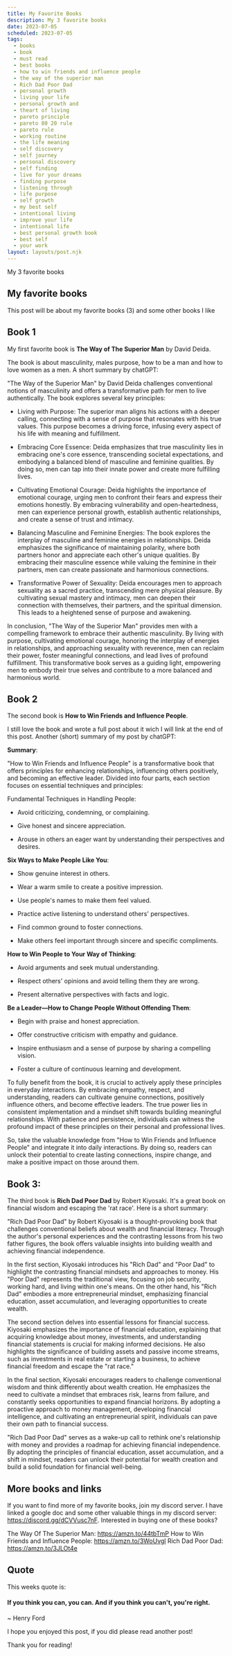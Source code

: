 ```yaml
---
title: My Favorite Books
description: My 3 favorite books
date: 2023-07-05
scheduled: 2023-07-05
tags:
  - books
  - book
  - must read
  - best books
  - how to win friends and influence people
  - the way of the superior man
  - Rich Dad Poor Dad
  - personal growth
  - living your life
  - personal growth and
  - theart of living
  - pareto principle
  - pareto 80 20 rule
  - pareto rule
  - working routine
  - the life meaning
  - self discovery
  - self journey
  - personal discovery
  - self finding
  - live for your dreams
  - finding purpose
  - listening through
  - life purpose
  - self growth
  - my best self
  - intentional living
  - improve your life
  - intentional life
  - best personal growth book
  - best self
  - your work
layout: layouts/post.njk
---
```


My 3 favorite books

## My favorite books

This post will be about my favorite books (3) and some other books I like

## Book 1

My first favorite book is **The Way of The Superior Man** by David Deida.

The book is about masculinity, males purpose, how to be a man and how to love women as a men. A short summary by chatGPT:

"The Way of the Superior Man" by David Deida challenges conventional notions of masculinity and offers a transformative path for men to live authentically. The book explores several key principles:

- Living with Purpose: The superior man aligns his actions with a deeper calling, connecting with a sense of purpose that resonates with his true values. This purpose becomes a driving force, infusing every aspect of his life with meaning and fulfillment.

- Embracing Core Essence: Deida emphasizes that true masculinity lies in embracing one's core essence, transcending societal expectations, and embodying a balanced blend of masculine and feminine qualities. By doing so, men can tap into their innate power and create more fulfilling lives.

- Cultivating Emotional Courage: Deida highlights the importance of emotional courage, urging men to confront their fears and express their emotions honestly. By embracing vulnerability and open-heartedness, men can experience personal growth, establish authentic relationships, and create a sense of trust and intimacy.

- Balancing Masculine and Feminine Energies: The book explores the interplay of masculine and feminine energies in relationships. Deida emphasizes the significance of maintaining polarity, where both partners honor and appreciate each other's unique qualities. By embracing their masculine essence while valuing the feminine in their partners, men can create passionate and harmonious connections.

- Transformative Power of Sexuality: Deida encourages men to approach sexuality as a sacred practice, transcending mere physical pleasure. By cultivating sexual mastery and intimacy, men can deepen their connection with themselves, their partners, and the spiritual dimension. This leads to a heightened sense of purpose and awakening.

In conclusion, "The Way of the Superior Man" provides men with a compelling framework to embrace their authentic masculinity. By living with purpose, cultivating emotional courage, honoring the interplay of energies in relationships, and approaching sexuality with reverence, men can reclaim their power, foster meaningful connections, and lead lives of profound fulfillment. This transformative book serves as a guiding light, empowering men to embody their true selves and contribute to a more balanced and harmonious world.

## Book 2

The second book is **How to Win Friends and Influence People**.

I still love the book and wrote a full post about it wich I will link at the end of this post. Another (short) summary of my post by chatGPT:

__Summary__:

"How to Win Friends and Influence People" is a transformative book that offers principles for enhancing relationships, influencing others positively, and becoming an effective leader. Divided into four parts, each section focuses on essential techniques and principles:

Fundamental Techniques in Handling People:

- Avoid criticizing, condemning, or complaining.

- Give honest and sincere appreciation.

- Arouse in others an eager want by understanding their perspectives and desires.

__Six Ways to Make People Like You__:

- Show genuine interest in others.

- Wear a warm smile to create a positive impression.

- Use people's names to make them feel valued.

- Practice active listening to understand others' perspectives.

- Find common ground to foster connections.

- Make others feel important through sincere and specific compliments.

__How to Win People to Your Way of Thinking__:

- Avoid arguments and seek mutual understanding.

- Respect others' opinions and avoid telling them they are wrong.

- Present alternative perspectives with facts and logic.

__Be a Leader—How to Change People Without Offending Them__:

- Begin with praise and honest appreciation.

- Offer constructive criticism with empathy and guidance.

- Inspire enthusiasm and a sense of purpose by sharing a compelling vision.

- Foster a culture of continuous learning and development.

To fully benefit from the book, it is crucial to actively apply these principles in everyday interactions. By embracing empathy, respect, and understanding, readers can cultivate genuine connections, positively influence others, and become effective leaders. The true power lies in consistent implementation and a mindset shift towards building meaningful relationships. With patience and persistence, individuals can witness the profound impact of these principles on their personal and professional lives.

So, take the valuable knowledge from "How to Win Friends and Influence People" and integrate it into daily interactions. By doing so, readers can unlock their potential to create lasting connections, inspire change, and make a positive impact on those around them.

## Book 3:

The third book is **Rich Dad Poor Dad** by Robert Kiyosaki. It's a great book on financial wisdom and escaping the 'rat race'. Here is a short summary:

"Rich Dad Poor Dad" by Robert Kiyosaki is a thought-provoking book that challenges conventional beliefs about wealth and financial literacy. Through the author's personal experiences and the contrasting lessons from his two father figures, the book offers valuable insights into building wealth and achieving financial independence.

In the first section, Kiyosaki introduces his "Rich Dad" and "Poor Dad" to highlight the contrasting financial mindsets and approaches to money. His "Poor Dad" represents the traditional view, focusing on job security, working hard, and living within one's means. On the other hand, his "Rich Dad" embodies a more entrepreneurial mindset, emphasizing financial education, asset accumulation, and leveraging opportunities to create wealth.

The second section delves into essential lessons for financial success. Kiyosaki emphasizes the importance of financial education, explaining that acquiring knowledge about money, investments, and understanding financial statements is crucial for making informed decisions. He also highlights the significance of building assets and passive income streams, such as investments in real estate or starting a business, to achieve financial freedom and escape the "rat race."

In the final section, Kiyosaki encourages readers to challenge conventional wisdom and think differently about wealth creation. He emphasizes the need to cultivate a mindset that embraces risk, learns from failure, and constantly seeks opportunities to expand financial horizons. By adopting a proactive approach to money management, developing financial intelligence, and cultivating an entrepreneurial spirit, individuals can pave their own path to financial success.

"Rich Dad Poor Dad" serves as a wake-up call to rethink one's relationship with money and provides a roadmap for achieving financial independence. By adopting the principles of financial education, asset accumulation, and a shift in mindset, readers can unlock their potential for wealth creation and build a solid foundation for financial well-being.

## More books and links

If you want to find more of my favorite books, join my discord server. I have linked a google doc and some other valuable things in my discord server: https://discord.gg/dCVVusc7nF. Interested in buying one of these books?

The Way Of The Superior Man: https://amzn.to/44tbTmP
How to Win Friends and Influence People: https://amzn.to/3WoUvgl
Rich Dad Poor Dad: https://amzn.to/3JLOt4e

## Quote

This weeks quote is:

#### If you think you can, you can. And if you think you can't, you're right.
~ Henry Ford

I hope you enjoyed this post, if you did please read another post!

Thank you for reading!
